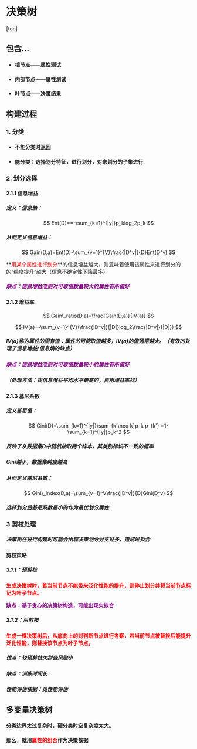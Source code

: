 # 决策树



[toc]

## 包含...

* #### 根节点——属性测试

* #### 内部节点——属性测试

* #### 叶节点——决策结果



## 构建过程



### 1. 分类

* #### 不能分类时返回

* #### 能分类：选择划分特征，进行划分，对未划分的子集进行

### 2. 划分选择



#### 2.1.1 信息增益

##### 定义：信息熵：

$$
Ent(D)==-\sum_{k=1}^{|y|}p_klog_2p_k
$$

##### 从而定义信息增益：

$$
Gain(D,a)=Ent(D)-\sum_{v=1}^{V}\frac{|D^v|}{D}Ent(D^v)
$$

**<font color='red'>用某个属性进行划分</font>**的信息增益越大，则意味着使用该属性来进行划分的的”纯度提升“越大（信息不确定性下降最多）



##### <font color='purple'>缺点：信息增益准则对可取值数量较大的属性有所偏好</font>



#### 2.1.2 增益率

$$
Gain\_ratio(D,a)=\frac{Gain(D,a)}{IV(a)}
$$

$$
IV(a)=-\sum_{v=1}^{V}(\frac{|D^v|}{|D|}log_2\frac{|D^v|}{|D|})
$$

##### $IV(a)$称为属性的固有值：属性的可能取值越多，IV(a)的值通常越大。（有效的处理了信息增益/信息熵的缺点）



##### <font color='purple'>缺点：信息增益准则对可取值数量较小的属性有所偏好</font>

##### （处理方法：找信息增益平均水平最高的，再用增益率找）



#### 2.1.3 基尼系数



##### 定义基尼值：

$$
Gini(D)=\sum_{k=1}^{|y|}\sum_{k'\neq k}p_k p_{k'}
=1-\sum_{k=1}^{|y|}p_k^2
$$

##### 反映了从数据集D中随机抽取两个样本，其类别标识不一致的概率



##### $Gini$越小，数据集纯度越高

##### 从而定义基尼系数：

$$
Gini\_index(D,a)=\sum_{v=1}^V\frac{|D^v|}{D}Gini(D^v)
$$

##### 选择划分后基尼系数最小的作为最优划分属性



### 3.剪枝处理



##### 决策树在进行构建时可能会出现决策划分分支过多，造成过拟合



#### 剪枝策略



##### 3.1.1：预剪枝

**<font color='red'>生成决策树时，若当前节点不能带来泛化性能的提升，则停止划分并将当前节点标记为叶子节点。</font>**

**<font color='purple'>缺点：基于贪心的决策树构造，可能出现欠拟合</font>**



##### 3.1.2：后剪枝

**<font color='red'>生成一棵决策树后，从底向上的对判断节点进行考察，若当前节点被替换后能提升泛化性能，则替换该节点为叶子节点。</font>**

##### 优点：较预剪枝欠拟合风险小

##### 缺点：训练时间长



##### 性能评估依据：见性能评估



## 多变量决策树



#### 分类边界太过复杂时，硬分类时空复杂度太大。

#### 那么，就用<font color='red'>属性的组合</font>作为决策依据

